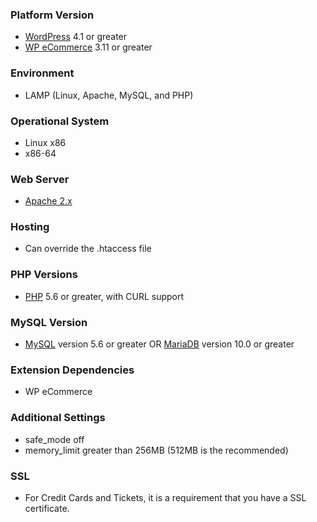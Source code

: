 ### Platform Version
* <a href="https://wordpress.org/download/">WordPress</a> 4.1 or greater
* <a href="https://wordpress.org/plugins/wp-e-commerce/">WP eCommerce</a> 3.11 or greater

### Environment
* LAMP (Linux, Apache, MySQL, and PHP)

### Operational System
* Linux x86
* x86-64

### Web Server
* <a href="https://httpd.apache.org/">Apache 2.x</a>

### Hosting
* Can override the .htaccess file

### PHP Versions
* <a href="http://php.net/">PHP</a> 5.6 or greater, with CURL support

### MySQL Version
* <a href="http://www.mysql.com/">MySQL</a> version 5.6 or greater OR <a href="https://mariadb.org/">MariaDB</a> version 10.0 or greater

### Extension Dependencies
* WP eCommerce

### Additional Settings
* safe_mode off
* memory_limit greater than 256MB (512MB is the recommended)

### SSL
* For Credit Cards and Tickets, it is a requirement that you have a SSL certificate.
